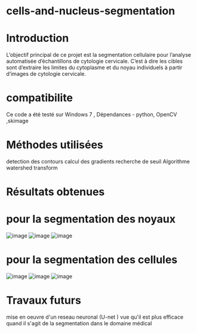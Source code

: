 # cells-and-nucleus-segmentation
# Introduction 
L’objectif principal de ce projet  est la segmentation cellulaire pour l’analyse automatisée d’échantillons de cytologie cervicale. C’est à dire les cibles sont d’extraire les limites du cytoplasme et du noyau individuels à partir d’images de cytologie cervicale.
# compatibilite 
Ce code a été testé sur Windows 7 , Dépendances - python, OpenCV ,skimage 
# Méthodes utilisées
detection des contours
calcul des gradients 
recherche de seuil 
Algorithme watershed transform
# Résultats obtenues 
# pour la segmentation des noyaux 
![image](https://user-images.githubusercontent.com/63290119/113273256-c32e8b80-92dc-11eb-89b0-baf6a83d39e7.png)
![image](https://user-images.githubusercontent.com/63290119/113273293-ccb7f380-92dc-11eb-8db7-ce0b9c3fa098.png)
![image](https://user-images.githubusercontent.com/63290119/113273371-dd686980-92dc-11eb-8926-aac1ece98584.png)
# pour la segmentation des cellules 
![image](https://user-images.githubusercontent.com/63290119/113273582-14d71600-92dd-11eb-9e48-38fbfb30081b.png)
![image](https://user-images.githubusercontent.com/63290119/113273610-1d2f5100-92dd-11eb-9f8c-8834798407d4.png)
![image](https://user-images.githubusercontent.com/63290119/113273658-2a4c4000-92dd-11eb-8d02-79d6b8144196.png)
# Travaux futurs 
mise en oeuvre d'un reseau neuronal (U-net ) vue qu'il est plus efficace quand il s'agit de la segmentation dans le domaine médical 
